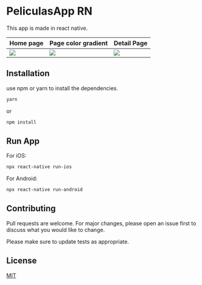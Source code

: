 # PeliculasApp RN

This app is made in react native.

| Home page | Page color gradient          | Detail Page |
|--------|----------------|----|
| ![](https://firebasestorage.googleapis.com/v0/b/kelevra-81e2e.appspot.com/o/movie-app-1.png?alt=media&token=b977ede1-74cd-4cea-8147-5b774de1c990)  | ![](https://firebasestorage.googleapis.com/v0/b/kelevra-81e2e.appspot.com/o/movie-app-2.png?alt=media&token=a6fd1227-0779-4877-af05-2a76773d8ab1) |![](https://firebasestorage.googleapis.com/v0/b/kelevra-81e2e.appspot.com/o/movie-app-3.png?alt=media&token=be40157a-7161-439d-b898-05e7912f1c9e)
## Installation

use npm or yarn to install the dependencies.

```bash
yarn
```

or 

```bash
npm install
```

## Run App

For iOS:

```bash
npx react-native run-ios
```

For Android:

```bash
npx react-native run-android
```

## Contributing
Pull requests are welcome. For major changes, please open an issue first to discuss what you would like to change.

Please make sure to update tests as appropriate.

## License
[MIT](https://choosealicense.com/licenses/mit/)
